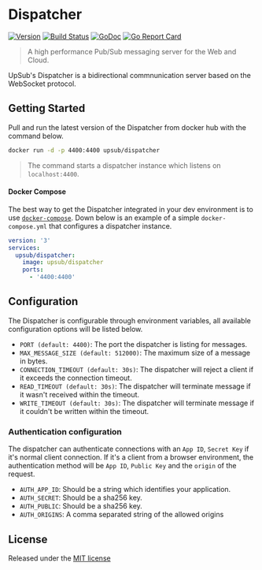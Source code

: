 # Dispatcher
[![Version](https://img.shields.io/github/release/upsub/dispatcher.svg)](https://github.com/upsub/dispatcher/releases)
[![Build Status](https://travis-ci.org/upsub/dispatcher.svg?branch=master)](https://travis-ci.org/upsub/dispatcher)
[![GoDoc](https://godoc.org/github.com/upsub/dispatcher?status.svg)](https://godoc.org/github.com/upsub/dispatcher)
[![Go Report Card](https://goreportcard.com/badge/github.com/upsub/dispatcher)](https://goreportcard.com/report/github.com/upsub/dispatcher)


> A high performance Pub/Sub messaging server for the Web and Cloud.

UpSub's Dispatcher is a bidirectional commnunication server based on
the WebSocket protocol.

## Getting Started
Pull and run the latest version of the Dispatcher from docker hub with the
command below.
```sh
docker run -d -p 4400:4400 upsub/dispatcher
```
> The command starts a dispatcher instance which listens on `localhost:4400`.

#### Docker Compose
The best way to get the Dispatcher integrated in your dev environment is to use
[`docker-compose`](https://docs.docker.com/compose/overview/). Down below is
an example of a simple `docker-compose.yml` that configures a dispatcher
instance.
```yml
version: '3'
services:
  upsub/dispatcher:
    image: upsub/dispatcher
    ports:
      - '4400:4400'
```

## Configuration
The Dispatcher is configurable through environment variables, all available
configuration options will be listed below.

- `PORT (default: 4400)`: The port the dispatcher is listing for messages.
- `MAX_MESSAGE_SIZE (default: 512000)`: The maximum size of a message in bytes.
- `CONNECTION_TIMEOUT (default: 30s)`: The dispatcher will reject a client if it exceeds the connection timeout.
- `READ_TIMEOUT (default: 30s)`: The dispatcher will terminate message if it wasn't received within the timeout.
- `WRITE_TIMEOUT (default: 30s)`: The dispatcher will terminate message if it couldn't be written within the timeout.

### Authentication configuration
The dispatcher can authenticate connections with an `App ID`, `Secret Key` if it's normal client connection.
If it's a client from a browser environment, the authentication method will be `App ID`, `Public Key`
and the `origin` of the request.

- `AUTH_APP_ID`: Should be a string which identifies your application.
- `AUTH_SECRET`: Should be a sha256 key.
- `AUTH_PUBLIC`: Should be a sha256 key.
- `AUTH_ORIGINS`: A comma separated string of the allowed origins


## License
Released under the [MIT license](https://github.com/upsub/dispatcher/blob/master/LICENSE)
